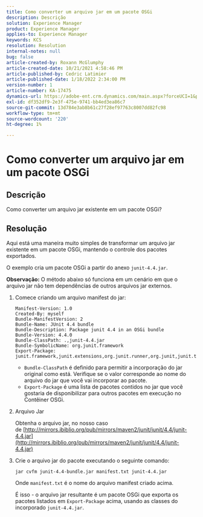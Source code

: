 ```yaml
---
title: Como converter um arquivo jar em um pacote OSGi
description: Descrição
solution: Experience Manager
product: Experience Manager
applies-to: Experience Manager
keywords: KCS
resolution: Resolution
internal-notes: null
bug: false
article-created-by: Roxann McGlumphy
article-created-date: 10/21/2021 4:58:46 PM
article-published-by: Cedric Latimier
article-published-date: 1/18/2022 2:34:00 PM
version-number: 1
article-number: KA-17475
dynamics-url: https://adobe-ent.crm.dynamics.com/main.aspx?forceUCI=1&pagetype=entityrecord&etn=knowledgearticle&id=94505726-9032-ec11-b6e5-000d3a5ba97a
exl-id: df352df9-2e3f-475e-9741-bb4ed3ea86c7
source-git-commit: 13d784e3ab8b61c27f28ef97763c8007dd82fc98
workflow-type: tm+mt
source-wordcount: '220'
ht-degree: 1%

---
```


# Como converter um arquivo jar em um pacote OSGi

## Descrição

Como converter um arquivo jar existente em um pacote OSGi?

## Resolução

Aqui está uma maneira muito simples de transformar um arquivo jar existente em um pacote OSGi, mantendo o controle dos pacotes exportados.

O exemplo cria um pacote OSGi a partir do anexo `junit-4.4.jar`.

**Observação:** O método abaixo só funciona em um cenário em que o arquivo jar não tem dependências de outros arquivos jar externos.

1. Comece criando um arquivo manifest do jar:

   ```
   Manifest-Version: 1.0
   Created-By: myself
   Bundle-ManifestVersion: 2
   Bundle-Name: JUnit 4.4 bundle
   Bundle-Description: Package junit 4.4 in an OSGi bundle
   Bundle-Version: 4.4.0
   Bundle-ClassPath: .,junit-4.4.jar
   Bundle-SymbolicName: org.junit.framework
   Export-Package: junit.framework,junit.extensions,org.junit.runner,org.junit,junit.textui
   ```

   - `Bundle-ClassPath` é definido para permitir a incorporação do jar original como está. Verifique se o valor corresponde ao nome do arquivo do jar que você vai incorporar ao pacote.
   - `Export-Package` é uma lista de pacotes contidos no jar que você gostaria de disponibilizar para outros pacotes em execução no Contêiner OSGi.

1. Arquivo Jar

   Obtenha o arquivo jar, no nosso caso de [http://mirrors.ibiblio.org/pub/mirrors/maven2/junit/junit/4.4/junit-4.4.jar](http://mirrors.ibiblio.org/pub/mirrors/maven2/junit/junit/4.4/junit-4.4.jar)

1. Crie o arquivo jar do pacote executando o seguinte comando:

   ```
   jar cvfm junit-4.4-bundle.jar manifest.txt junit-4.4.jar
   ```

   Onde `manifest.txt` é o nome do arquivo manifest criado acima.

   É isso - o arquivo jar resultante é um pacote OSGi que exporta os pacotes listados em `Export-Package` acima, usando as classes do incorporado `junit-4.4.jar`.
